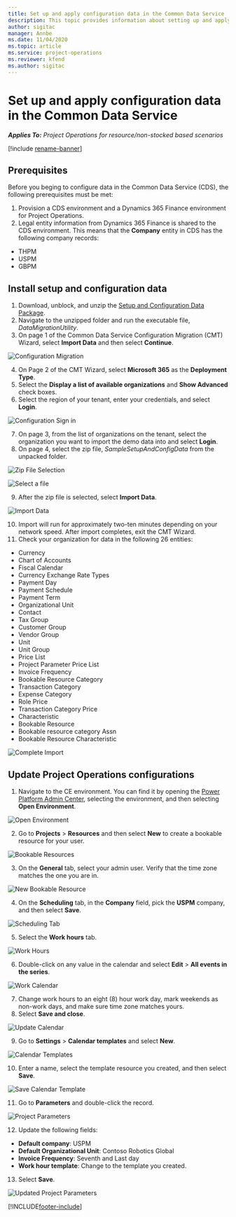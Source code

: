 ```yaml
---
title: Set up and apply configuration data in the Common Data Service 
description: This topic provides information about setting up and applying configuration data in Project Operations.
author: sigitac
manager: Annbe
ms.date: 11/04/2020
ms.topic: article
ms.service: project-operations
ms.reviewer: kfend 
ms.author: sigitac
---
```


# Set up and apply configuration data in the Common Data Service 

_**Applies To:** Project Operations for resource/non-stocked based scenarios_

[!include [rename-banner](~/includes/cc-data-platform-banner.md)]

## Prerequisites

Before you beging to configure data in the Common Data Service (CDS), the following prerequisites must be met:

1.	Provision a CDS environment and a Dynamics 365 Finance environment for Project Operations.
2.	Legal entity information from Dynamics 365 Finance is shared to the CDS environment. This means that the **Company** entity in CDS has the following company records:
  - THPM
  - USPM
  - GBPM

## Install setup and configuration data

1. Download, unblock, and unzip the [Setup and Configuration Data Package](https://download.microsoft.com/download/e/2/d/e2da6c98-d5dd-450c-aabe-fd6bf2ba374b/ProjOpsSampleSetupData-%20Integrated%20Latest.zip).
2. Navigate to the unzipped folder and run the executable file, *DataMigrationUtility*.
3. On page 1 of the Common Data Service Configuration Migration (CMT) Wizard, select **Import Data** and then select **Continue**.

![Configuration Migration](./media/1ConfigurationMigration.png)

4. On Page 2 of the CMT Wizard, select **Microsoft 365** as the **Deployment Type**.
5. Select the **Display a list of available organizations** and **Show Advanced** check boxes.
6. Select the region of your tenant, enter your credentials, and select **Login**.

![Configuration Sign in](./media/2ConfigurationSignin.png)

7. On page 3, from the list of organizations on the tenant, select the organization you want to import the demo data into and select **Login**.
8. On page 4, select the zip file, *SampleSetupAndConfigData* from the unpacked folder.

![Zip File Selection](./media/3ZipFile.png)

![Select a file](./media/4SelectAFile.png)

9. After the zip file is selected, select **Import Data**.

![Import Data](./media/5ImportData.png)

10. Import will run for approximately two-ten minutes depending on your network speed. After import completes, exit the CMT Wizard. 
11. Check your organization for data in the following 26 entities:

  - Currency
  - Chart of Accounts
  - Fiscal Calendar
  - Currency Exchange Rate Types
  - Payment Day
  - Payment Schedule
  - Payment Term
  - Organizational Unit
  - Contact
  - Tax Group
  - Customer Group
  - Vendor Group
  - Unit
  - Unit Group
  - Price List
  - Project Parameter Price List
  - Invoice Frequency
  - Bookable Resource Category
  - Transaction Category
  - Expense Category
  - Role Price
  - Transaction Category Price
  - Characteristic
  - Bookable Resource
  - Bookable resource category Assn
  - Bookable Resource Characteristic

![Complete Import](./media/6CompleteImport.png)

## Update Project Operations configurations

1. Navigate to the CE environment. You can find it by opening the [Power Platform Admin Center](https://admin.powerplatform.microsoft.com/environments), selecting the environment, and then selecting **Open Environment**. 

![Open Environment](./media/7OpenEnvironment.png)

2. Go to **Projects** > **Resources** and then select **New** to create a bookable resource for your user.

![Bookable Resources](./media/8BookableResources.png)

3. On the **General** tab, select your admin user. Verify that the time zone matches the one you are in. 

![New Bookable Resource](./media/9NewBookableResource.png)

4. On the **Scheduling** tab, in the **Company** field, pick the **USPM** company, and then select **Save**. 

![Scheduling Tab](./media/10SchedulingTab.png)

5. Select the **Work hours** tab.  

![Work Hours](./media/11WorkHours.png)

6. Double-click on any value in the calendar and select **Edit** > **All events in the series**. 

![Work Calendar](./media/12WorkCalendar.png)

7. Change work hours to an eight (8) hour work day, mark weekends as non-work days, and make sure time zone matches yours. 
8. Select **Save and close**.

![Update Calendar](./media/13UpdateCalendar.png)

9. Go to **Settings** > **Calendar templates** and select **New**.
 
 ![Calendar Templates](./media/14CalendarTemplates.png)
 
 10. Enter a name, select the template resource you created, and then select **Save**. 
 
 ![Save Calendar Template](./media/15SaveCalendarTemplate.png)
 
 11. Go to **Parameters** and double-click the record. 
 
 ![Project Parameters](./media/16ProjectParameters.png)
 
12. Update the following fields:

 - **Default company**: USPM
 - **Default Organizational Unit**: Contoso Robotics Global
 - **Invoice Frequency**: Seventh and Last day
 - **Work hour template**: Change to the template you created.

13. Select **Save**. 

![Updated Project Parameters](./media/17UpdatedProjectParameters.png)


[!INCLUDE[footer-include](../includes/footer-banner.md)]
